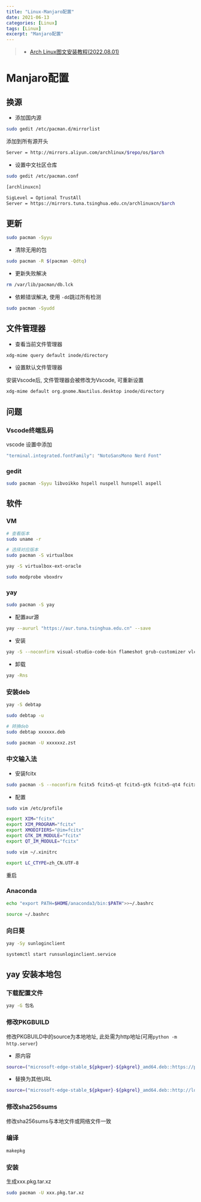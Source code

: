 ```yaml
---
title: "Linux-Manjaro配置"
date: 2021-06-13
categories: [Linux]
tags: [Linux]
excerpt: "Manjaro配置"
---
```


> - [Arch Linux图文安装教程(2022.08.01)](https://blog.csdn.net/love906897406/article/details/126109464)

# Manjaro配置

## 换源

- 添加国内源

```sh
sudo gedit /etc/pacman.d/mirrorlist
```

添加到所有源开头

```sh
Server = http://mirrors.aliyun.com/archlinux/$repo/os/$arch
```

- 设置中文社区仓库

```sh
sudo gedit /etc/pacman.conf
```

```sh
[archlinuxcn]

SigLevel = Optional TrustAll
Server = https://mirrors.tuna.tsinghua.edu.cn/archlinuxcn/$arch
```

## 更新

```sh
sudo pacman -Syyu
```

- 清除无用的包

```sh
sudo pacman -R $(pacman -Qdtq)
```

- 更新失败解决

```sh
rm /var/lib/pacman/db.lck
```

- 依赖错误解决, 使用 `-dd`跳过所有检测

```sh
sudo pacman -Syudd
```

## 文件管理器

- 查看当前文件管理器

```sh
xdg-mime query default inode/directory   
```

- 设置默认文件管理器

安装Vscode后, 文件管理器会被修改为Vscode, 可重新设置

```sh
xdg-mime default org.gnome.Nautilus.desktop inode/directory
```

## 问题

### Vscode终端乱码

vscode 设置中添加

```sh
"terminal.integrated.fontFamily": "NotoSansMono Nerd Font"
```

### gedit

```sh
sudo pacman -Syyu libvoikko hspell nuspell hunspell aspell
```

## 软件

### VM

```sh
# 查看版本
sudo uname -r 

# 选择对应版本
sudo pacman -S virtualbox

yay -S virtualbox-ext-oracle
```

```sh
sudo modprobe vboxdrv
```

### yay

```sh
sudo pacman -S yay
```

- 配置aur源

```sh
yay --aururl "https://aur.tuna.tsinghua.edu.cn" --save
```

- 安装

```sh
yay -S --noconfirm visual-studio-code-bin flameshot grub-customizer vlc
```

- 卸载

```sh
yay -Rns
```

### 安装deb

```sh
yay -S debtap

sudo debtap -u

# 转换deb
sudo debtap xxxxxx.deb

sudo pacman -U xxxxxxz.zst
```

### 中文输入法

- 安装fcitx

```sh
sudo pacman -S --noconfirm fcitx5 fcitx5-qt fcitx5-gtk fcitx5-qt4 fcitx5-chinese-addons fcitx5-configtool fcitx5-material-color fcitx5-pinyin-moegirl fcitx5-pinyin-zhwiki
```

- 配置

```sh
sudo vim /etc/profile
```

```sh
export XIM="fcitx"
export XIM_PROGRAM="fcitx"
export XMODIFIERS="@im=fcitx"
export GTK_IM_MODULE="fcitx"
export QT_IM_MODULE="fcitx"
```

```sh
sudo vim ~/.xinitrc
```

```sh
export LC_CTYPE=zh_CN.UTF-8
```

重启

### Anaconda

```sh
echo "export PATH=$HOME/anaconda3/bin:$PATH">>~/.bashrc

source ~/.bashrc
```

### 向日葵

```sh
yay -Sy sunloginclient

systemctl start runsunloginclient.service
```

## yay 安装本地包

### 下载配置文件

```sh
yay -G 包名
```

### 修改PKGBUILD

修改PKGBUILD中的source为本地地址, 此处需为http地址(可用`python -m http.server`)

- 原内容

```sh
source=("microsoft-edge-stable_${pkgver}-${pkgrel}_amd64.deb::https://packages.microsoft.com/repos/edge/pool/main/m/microsoft-edge-stable/microsoft-edge-stable_${pkgver}-${pkgrel}_amd64.deb")
```

- 替换为其他URL

```sh
source=("microsoft-edge-stable_${pkgver}-${pkgrel}_amd64.deb::http://localhost:8000/microsoft-edge-stable_96.0.1054.62-1_amd64.deb")
```

### 修改sha256sums

修改sha256sums与本地文件或网络文件一致

### 编译

```sh
makepkg
```

### 安装

生成xxx.pkg.tar.xz

```sh
sudo pacman -U xxx.pkg.tar.xz
```
